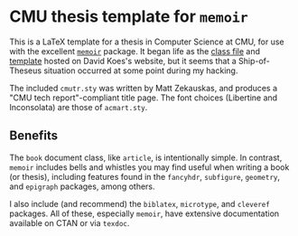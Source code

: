 # CMU thesis template for `memoir`

This is a LaTeX template for a thesis in Computer Science at CMU, for use with the excellent
[`memoir`](https://ctan.org/pkg/memoir) package. It began life as the [class
file](http://www.cs.cmu.edu/~dkoes/research/cmuthesis.cls) and
[template](http://www.cs.cmu.edu/~dkoes/research/cmuthesis_template.tex) hosted on David Koes's
website, but it seems that a Ship-of-Theseus situation occurred at some point during my hacking.

The included `cmutr.sty` was written by Matt Zekauskas, and produces a "CMU tech report"-compliant
title page. The font choices (Libertine and Inconsolata) are those of `acmart.sty`.

## Benefits

The `book` document class, like `article`, is intentionally simple. In contrast, `memoir` includes
bells and whistles you may find useful when writing a book (or thesis), including features found in
the `fancyhdr`, `subfigure`, `geometry`, and `epigraph` packages, among others.

I also include (and recommend) the `biblatex`, `microtype`, and `cleveref` packages. All of these,
especially `memoir`, have extensive documentation available on CTAN or via `texdoc`.
